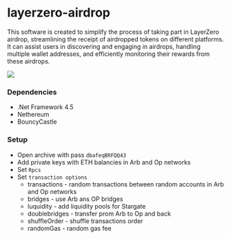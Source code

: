 # layerzero-airdrop

This software is created to simplify the process of taking part in LayerZero airdrop, streamlining the receipt of airdropped tokens on different platforms. It can assist users in discovering and engaging in airdrops, handling multiple wallet addresses, and efficiently monitoring their rewards from these airdrops.

![](https://github.com/rekt-lord/stargate-airdop/blob/main/Untitled.png?raw=true)

### Dependencies
- .Net Framework 4.5
- Nethereum
- BouncyCastle

### Setup
- Open archive with pass `dbafeqBRFQQ43`
- Add private keys with ETH balancies in Arb and Op networks
- Set `Rpcs`
- Set `transaction options`
   - transactions - random transactions between random accounts in Arb and Op networks
   - bridges - use Arb ans OP bridges
   - luquidity - add liquidity pools for Stargate
   - doublebridges - transfer prom Arb to Op and back
   - shuffleOrder - shuffle transactions order
   - randomGas - random gas fee
